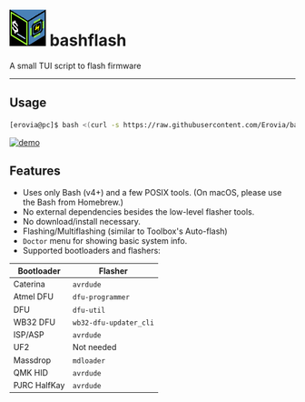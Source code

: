 # ![logo](bashflash_logo.png) bashflash
A small TUI script to flash firmware

---

## Usage

```bash
[erovia@pc]$ bash <(curl -s https://raw.githubusercontent.com/Erovia/bashflash/main/bashflash)
```

[![demo](https://asciinema.org/a/JNnFcVTM32sMUlXRBq2QFBKwk.svg)](https://asciinema.org/a/JNnFcVTM32sMUlXRBq2QFBKwk)

## Features

- Uses only Bash (v4+) and a few POSIX tools. (On macOS, please use the Bash from Homebrew.)
- No external dependencies besides the low-level flasher tools.
- No download/install necessary.
- Flashing/Multiflashing (similar to Toolbox's Auto-flash)
- `Doctor` menu for showing basic system info.
- Supported bootloaders and flashers:

| Bootloader      | Flasher             |
| ------------ | ---------------------- |
| Caterina     | `avrdude`              |
| Atmel DFU    | `dfu-programmer`       |
| DFU          | `dfu-util`             |
| WB32 DFU     | `wb32-dfu-updater_cli` |
| ISP/ASP      | `avrdude`              |
| UF2          | Not needed             |
| Massdrop     | `mdloader`             |
| QMK HID      | `avrdude`              |
| PJRC HalfKay | `avrdude`              |

